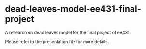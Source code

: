 # dead-leaves-model-ee431-final-project
A research on dead leaves model for the final project of ee431.

Please refer to the presentation file for more details.


